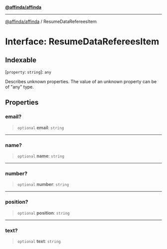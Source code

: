 [**@affinda/affinda**](../README.md)

***

[@affinda/affinda](../globals.md) / ResumeDataRefereesItem

# Interface: ResumeDataRefereesItem

## Indexable

\[`property`: `string`\]: `any`

Describes unknown properties. The value of an unknown property can be of "any" type.

## Properties

### email?

> `optional` **email**: `string`

***

### name?

> `optional` **name**: `string`

***

### number?

> `optional` **number**: `string`

***

### position?

> `optional` **position**: `string`

***

### text?

> `optional` **text**: `string`
